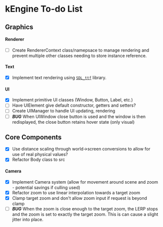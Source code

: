 # kEngine To-do List

## Graphics
#### Renderer
- [ ] Create RendererContext class/namepsace to manage rendering and prevent multiple other classes needing to store instance reference.

#### Text
- [x] Implement text rendering using [`SDL_ttf`](https://www.libsdl.org/projects/SDL_ttf/) library.

#### UI
- [x] Implement primitive UI classes (Window, Button, Label, etc.)
- [ ] Have UIElement give default constructor, getters and setters?
- [ ] Create UIManager to handle UI updating, rendering
- [ ] ***BUG*** When UIWindow close button is used and the window is then redisplayed, the close button retains hover state (only visual)

## Core Components
- [x] Use distance scaling through world->screen conversions to allow for use of real physical values?
- [x] Refactor Body class to src

#### Camera
- [x] Implement Camera system (allow for movement around scene and zoom - potential savings if culling used)
- [x] Refactor zoom to use linear interpolation towards a target zoom
- [x] Clamp target zoom and don't allow zoom input if request is beyond clamp
- [ ] ***BUG*** When the zoom is close enough to the target zoom, the LERP stops and the zoom is set to exactly the target zoom. This is can cause a slight jitter into place.  
